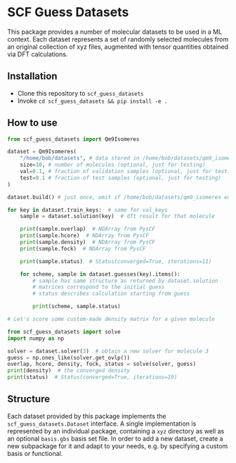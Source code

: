 # SCF Guess Datasets

This package provides a number of molecular datasets to be used in a ML context.
Each dataset represents a set of randomly selected molecules from an original
collection of xyz files, augmented with tensor quantities obtained via DFT
calculations.

## Installation

- Clone this repository to `scf_guess_datasets`
- Invoke `cd scf_guess_datasets && pip install -e .`

## How to use

```python
from scf_guess_datasets import Qm9Isomeres

dataset = Qm9Isomeres(
    "/home/bob/datasets", # data stored in /home/bob/datasets/qm9_isomeres
    size=10, # number of molecules (optional, just for testing)
    val=0.1, # fraction of validation samples (optional, just for testing)
    test=0.1 # fraction of test samples (optional, just for testing)
)

dataset.build() # just once, omit if /home/bob/datasets/qm9_isomeres exists

for key in dataset.train_keys:  # same for val_keys
    sample = dataset.solution(key)  # dft result for that molecule

    print(sample.overlap)  # NDArray from PysCF
    print(sample.hcore)  # NDArray from PysCF
    print(sample.density)  # NDArray from PysCF
    print(sample.fock)  # NDArray from PysCF

    print(sample.status)  # Status(converged=True, iterations=11)

    for scheme, sample in dataset.guesses(key).items():
        # sample has same structure as returned by dataset.solution
        # matrices correspond to the initial guess
        # status describes calculation starting from guess

        print(scheme, sample.status)

# Let's score some custom-made density matrix for a given molecule

from scf_guess_datasets import solve
import numpy as np

solver = dataset.solver(3)  # obtain a new solver for molecule 3
guess = np.ones_like(solver.get_ovlp())
overlap, hcore, density, fock, status = solve(solver, guess)
print(density)  # the converged density
print(status)  # Status(converged=True, iterations=19)
```

## Structure

Each dataset provided by this package implements the `scf_guess_datasets.Dataset`
interface. A single implementation is represented by an individual package,
containing a `xyz` directory  as well as an optional `basis.gbs` basis set file.
In order to add a new dataset, create a new subpackage for it and adapt to your
needs, e.g. by specifying a custom basis or functional.